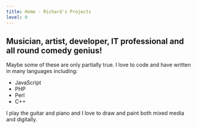```yaml
---
title: Home - Richard's Projects
level: 0
---
```


## Musician, artist, developer, IT professional and all round comedy genius!

Maybe some of these are only partially true.  I love to code and have written
in many languages including:
 - JavaScript
 - PHP
 - Perl
 - C++

I play the guitar and piano and I love to draw and paint both mixed media and 
digitally.


